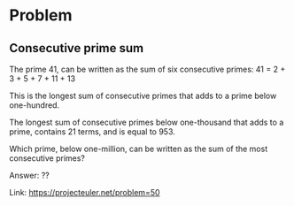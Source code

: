 Problem
===

Consecutive prime sum
---

The prime 41, can be written as the sum of six consecutive primes:
41 = 2 + 3 + 5 + 7 + 11 + 13

This is the longest sum of consecutive primes that adds to a prime below one-hundred.

The longest sum of consecutive primes below one-thousand that adds to a prime, contains 21 terms, and is equal to 953.

Which prime, below one-million, can be written as the sum of the most consecutive primes?


Answer: ??

Link: https://projecteuler.net/problem=50